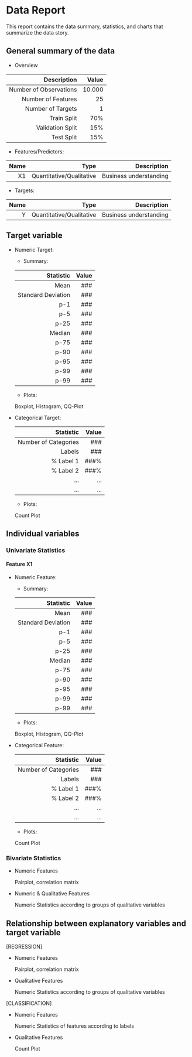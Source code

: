 # Data Report

This report contains the data summary, statistics, and charts that summarize the data story.


## General summary of the data

+ Overview

| Description | Value |
|  ---: | ---: |
| Number of Observations | 10.000 |
| Number of Features | 25 |
| Number of Targets | 1 |
| Train Split | 70% |
| Validation Split | 15% |
| Test Split | 15% |


+ Features/Predictors:

| Name | Type | Description |
| ---:| ---: | ---: |
| X1 | Quantitative/Qualitative | Business understanding |


+ Targets:

| Name | Type | Description |
| ---:| ---: | ---: |
| Y | Quantitative/Qualitative | Business understanding |


## Target variable

+ Numeric Target:

    + Summary:

    | Statistic | Value |
    | ---: | ---: |
    | Mean | ### |
    | Standard Deviation | ### |
    | p-1 | ### |
    | p-5 | ### |
    | p-25 | ### |
    | Median | ### |
    | p-75 | ### |
    | p-90 | ### |
    | p-95 | ### |
    | p-99 | ### |
    | p-99 | ### |

    + Plots:

    Boxplot, Histogram, QQ-Plot

+ Categorical Target:

    | Statistic | Value |
    | ---: | ---: |
    | Number of Categories | ### |
    | Labels | ### |
    | % Label 1 | ###% |
    | % Label 2 | ###% |
    | ... | ... |
    | ... | ... |

    + Plots:

    Count Plot

## Individual variables

### Univariate Statistics

#### Feature X1

+ Numeric Feature:

    + Summary:

    | Statistic | Value |
    | ---: | ---: |
    | Mean | ### |
    | Standard Deviation | ### |
    | p-1 | ### |
    | p-5 | ### |
    | p-25 | ### |
    | Median | ### |
    | p-75 | ### |
    | p-90 | ### |
    | p-95 | ### |
    | p-99 | ### |
    | p-99 | ### |

    + Plots:

    Boxplot, Histogram, QQ-Plot

+ Categorical Feature:

    | Statistic | Value |
    | ---: | ---: |
    | Number of Categories | ### |
    | Labels | ### |
    | % Label 1 | ###% |
    | % Label 2 | ###% |
    | ... | ... |
    | ... | ... |

    + Plots:

    Count Plot

### Bivariate Statistics

+ Numeric Features

    Pairplot, correlation matrix

+ Numeric & Qualitative Features

    Numeric Statistics according to groups of qualitative variables

## Relationship between explanatory variables and target variable

[REGRESSION]

+ Numeric Features

    Pairplot, correlation matrix

+ Qualitative Features

    Numeric Statistics according to groups of qualitative variables

[CLASSIFICATION]

+ Numeric Features

    Numeric Statistics of features according to labels

+ Qualitative Features

    Count Plot


